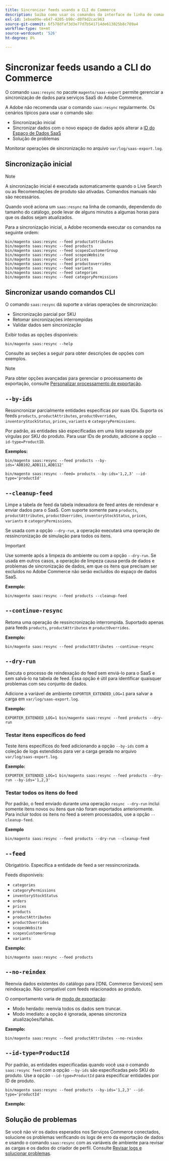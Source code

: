 ```yaml
---
title: Sincronizar feeds usando a CLI do Commerce
description: Saiba como usar os comandos da interface de linha de comando para gerenciar feeds e processos do  [!DNL data export extension] para serviços SaaS do Adobe Commerce.
exl-id: 1ebee09e-e647-4205-b90c-d0f9d2cac963
source-git-commit: 6f578dfaf3d3e77d7b541714de613025b8c789a4
workflow-type: tm+mt
source-wordcount: '526'
ht-degree: 0%

---
```


# Sincronizar feeds usando a CLI do Commerce

O comando `saas:resync` no pacote `magento/saas-export` permite gerenciar a sincronização de dados para serviços SaaS do Adobe Commerce.

A Adobe não recomenda usar o comando `saas:resync` regularmente. Os cenários típicos para usar o comando são:

- Sincronização inicial
- Sincronizar dados com o novo espaço de dados após alterar a [ID do Espaço de Dados SaaS](https://experienceleague.adobe.com/pt-br/docs/commerce-admin/config/services/saas)
- Solução de problemas

Monitorar operações de sincronização no arquivo `var/log/saas-export.log`.

## Sincronização inicial

>[!NOTE]
>
>A sincronização inicial é executada automaticamente quando o Live Search ou as Recomendações de produto são ativadas. Comandos manuais não são necessários.

Quando você aciona um `saas:resync` na linha de comando, dependendo do tamanho do catálogo, pode levar de alguns minutos a algumas horas para que os dados sejam atualizados.

Para a sincronização inicial, a Adobe recomenda executar os comandos na seguinte ordem:

```shell
bin/magento saas:resync --feed productattributes
bin/magento saas:resync --feed products
bin/magento saas:resync --feed scopesCustomerGroup
bin/magento saas:resync --feed scopesWebsite
bin/magento saas:resync --feed prices
bin/magento saas:resync --feed productoverrides
bin/magento saas:resync --feed variants
bin/magento saas:resync --feed categories
bin/magento saas:resync --feed categoryPermissions
```

## Sincronizar usando comandos CLI

O comando `saas:resync` dá suporte a várias operações de sincronização:

- Sincronização parcial por SKU
- Retomar sincronizações interrompidas
- Validar dados sem sincronização

Exibir todas as opções disponíveis:

```shell
bin/magento saas:resync --help
```

Consulte as seções a seguir para obter descrições de opções com exemplos.


>[!NOTE]
>
>Para obter opções avançadas para gerenciar o processamento de exportação, consulte [Personalizar processamento de exportação](customize-export-processing.md).

## `--by-ids`

Ressincronizar parcialmente entidades específicas por suas IDs. Suporta os feeds `products`, `productAttributes`, `productOverrides`, `inventoryStockStatus`, `prices`, `variants` e `categoryPermissions`.

Por padrão, as entidades são especificadas em uma lista separada por vírgulas por SKU do produto. Para usar IDs de produto, adicione a opção `--id-type=ProductID`.

**Exemplos:**

```shell
bin/magento saas:resync --feed products --by-ids='ADB102,ADB111,ADB112'

bin/magento saas:resync --feed= products --by-ids='1,2,3' --id-type='productId'
```


## `--cleanup-feed`

Limpe a tabela de feed da tabela indexadora de feed antes de reindexar e enviar dados para o SaaS. Com suporte somente para `products`, `productAttributes`, `productOverrides`, `inventoryStockStatus`, `prices`, `variants` e `categoryPermissions`.

Se usada com a opção `--dry-run`, a operação executará uma operação de ressincronização de simulação para todos os itens.

>[!IMPORTANT]
>
>Use somente após a limpeza do ambiente ou com a opção `--dry-run`. Se usada em outros casos, a operação de limpeza causa perda de dados e problemas de sincronização de dados, em que os itens que precisam ser excluídos no Adobe Commerce não serão excluídos do espaço de dados SaaS.

**Exemplo:**

```shell
bin/magento saas:resync --feed products --cleanup-feed
```

## `--continue-resync`

Retoma uma operação de ressincronização interrompida. Suportado apenas para feeds `products`, `productAttributes` e `productOverrides`.

**Exemplo:**

```shell
bin/magento saas:resync --feed productAttributes --continue-resync
```

## `--dry-run`

Executa o processo de reindexação do feed sem enviá-lo para o SaaS e sem salvá-lo na tabela de feed. Essa opção é útil para identificar quaisquer problemas com seu conjunto de dados.

Adicione a variável de ambiente `EXPORTER_EXTENDED_LOG=1` para salvar a carga em `var/log/saas-export.log`.

**Exemplo:**

```shell
EXPORTER_EXTENDED_LOG=1 bin/magento saas:resync --feed products --dry-run
```

### Testar itens específicos do feed

Teste itens específicos do feed adicionando a opção `--by-ids` com a coleção de logs estendidos para ver a carga gerada no arquivo `var/log/saas-export.log`.

**Exemplo:**

```shell
EXPORTER_EXTENDED_LOG=1 bin/magento saas:resync --feed products --dry-run --by-ids='1,2,3'
```

### Testar todos os itens do feed

Por padrão, o feed enviado durante uma operação `resync --dry-run` inclui somente itens novos ou itens que não foram exportados anteriormente. Para incluir todos os itens no feed a serem processados, use a opção `--cleanup-feed`.

**Exemplo**

```shell
bin/magento saas:resync --feed products --dry-run --cleanup-feed
```

## `--feed`

Obrigatório. Especifica a entidade de feed a ser ressincronizada.

Feeds disponíveis:

- `categories`
- `categoryPermissions`
- `inventoryStockStatus`
- `orders`
- `prices`
- `products`
- `productAttributes`
- `productOverrides`
- `scopesWebsite`
- `scopesCustomerGroup`
- `variants`

**Exemplo:**

```shell
bin/magento saas:resync --feed products
```

## `--no-reindex`

Reenvia dados existentes do catálogo para [!DNL Commerce Services] sem reindexação. Não compatível com feeds relacionados ao produto.

O comportamento varia de [modo de exportação](data-synchronization.md#synchronization-modes):

- Modo herdado: reenvia todos os dados sem truncar.
- Modo imediato: a opção é ignorada, apenas sincroniza atualizações/falhas.

**Exemplo:**

```shell
bin/magento saas:resync --feed productAttributes --no-reindex
```

## `--id-type=ProductId`

Por padrão, as entidades especificadas quando você usa o comando `saas:resync feed` com a opção `--by-ids` são especificadas pelo SKU do produto. Use a opção `--id-type=ProductId` para especificar entidades por ID de produto.

```shell
bin/magento saas:resync --feed products --by-ids='1,2,3' --id-type='productId'
```

**Exemplo:**

## Solução de problemas

Se você não vir os dados esperados nos Serviços Commerce conectados, solucione os problemas verificando os logs de erro da exportação de dados e usando o comando `saas:resync` com as variáveis de ambiente para revisar as cargas e os dados do criador de perfil. Consulte [Revisar logs e solucionar problemas](troubleshooting-logging.md).
